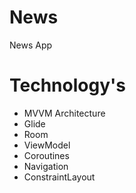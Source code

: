# News
News App 

# Technology's
- MVVM Architecture
- Glide
- Room
- ViewModel
- Coroutines
- Navigation
- ConstraintLayout


